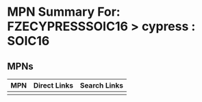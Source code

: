 



# MPN Summary For: FZECYPRESSSOIC16 > cypress : SOIC16

## MPNs
  

|MPN|Direct Links|Search Links|
| :--- | :--- | :--- |
||||
